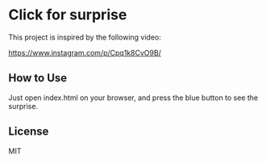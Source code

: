 # Click for surprise

This project is inspired by the following video:

https://www.instagram.com/p/Cpq1k8CvO9B/

## How to Use

Just open index.html on your browser, and press the blue button to see the surprise.

## License

MIT
